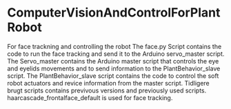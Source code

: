 # ComputerVisionAndControlForPlantRobot
For face trackning and controlling the robot
The face.py Script contains the code to run the face tracking and send it to the Arduino servo_master script.
The Servo_master contains the Arduino master script that controls the eye and eyelids movements and to send information to the PlantBehavior_slave script.
The PlantBehavior_slave script contains the code to control the soft robot actuators and revice information from the master script.
Tidligere brugt scripts contains previvous versions and previously used scripts.
haarcascade_frontalface_default is used for face tracking.